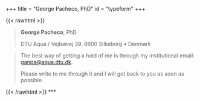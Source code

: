 +++
title = "George Pacheco, PhD"
id = "typeform"
+++

{{< rawhtml >}}
<blockquote>
<b>George Pacheco</b>, PhD </p>
DTU Aqua / Vejlsøvej 39, 8600 Silkeborg • Denmark </p>
</blockquote>
</p>

<blockquote>
The best way of getting a hold of me is through my institutional email: <a href = "mailto: ganpa@aqua.dtu.dk" target="_blank">ganpa@aqua.dtu.dk</a>. </p>
Please write to me through it and I will get back to you as soon as possible.
</blockquote>
{{< /rawhtml >}}
***

